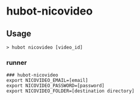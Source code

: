 # hubot-nicovideo

## Usage

```
> hubot nicovideo [video_id]
```

### runner

```
### hubot-nicovideo
export NICOVIDEO_EMAIL=[email]
export NICOVIDEO_PASSWORD=[password]
export NICOVIDEO_FOLDER=[destination directory]
```